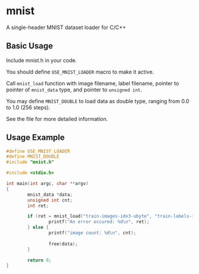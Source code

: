 mnist
=====

A single-header MNIST dataset loader for C/C++


Basic Usage
-----

Include mnist.h in your code.

You should define `USE_MNIST_LOADER` macro to make it active.

Call `mnist_load` function with image filename, label filename, pointer to pointer of `mnist_data` type, and pointer to `unsigned int`.

You may define `MNIST_DOUBLE` to load data as double type, ranging from 0.0 to 1.0 (256 steps).

See the file for more detailed information.


Usage Example
-----
```cpp
#define USE_MNIST_LOADER
#define MNIST_DOUBLE
#include "mnist.h"

#include <stdio.h>

int main(int argc, char **argv)
{
        mnist_data *data;
        unsigned int cnt;
        int ret;

        if (ret = mnist_load("train-images-idx3-ubyte", "train-labels-idx1-ubyte", &data, &cnt)) {
                printf("An error occured: %d\n", ret);
        } else {
                printf("image count: %d\n", cnt);
        
                free(data);
        }

        return 0;
}
```
